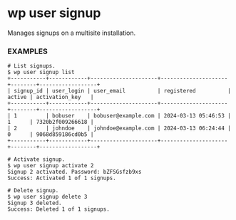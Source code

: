 # wp user signup

Manages signups on a multisite installation.

### EXAMPLES

    # List signups.
    $ wp user signup list
    +-----------+------------+---------------------+---------------------+--------+------------------+
    | signup_id | user_login | user_email          | registered          | active | activation_key   |
    +-----------+------------+---------------------+---------------------+--------+------------------+
    | 1         | bobuser    | bobuser@example.com | 2024-03-13 05:46:53 | 1      | 7320b2f009266618 |
    | 2         | johndoe    | johndoe@example.com | 2024-03-13 06:24:44 | 0      | 9068d859186cd0b5 |
    +-----------+------------+---------------------+---------------------+--------+------------------+

    # Activate signup.
    $ wp user signup activate 2
    Signup 2 activated. Password: bZFSGsfzb9xs
    Success: Activated 1 of 1 signups.

    # Delete signup.
    $ wp user signup delete 3
    Signup 3 deleted.
    Success: Deleted 1 of 1 signups.




